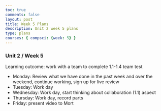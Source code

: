 ```yaml
---
toc: true
comments: false
layout: post
title: Week 5 Plans
description: Unit 2 week 5 plans
type: plans
courses: { compsci: {week: 5} }
---
```


### Unit 2 / Week 5
Learning outcome: work with a team to complete 1.1-1.4 team test
- Monday: Review what we have done in the past week and over the weekend, continue working, sign up for live review
- Tuesday: Work day
- Wednesday: Work day, start thinking about collaboration (1.1) aspect
- Thursday: Work day, record parts
- Friday: present video to Mort